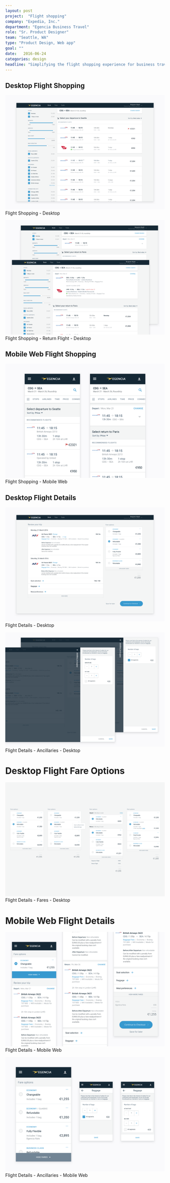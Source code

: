 ```yaml
---
layout: post
project:  "Flight shopping"
company: "Expedia, Inc."
department: "Egencia Business Travel"
role: "Sr. Product Designer"
team: "Seattle, WA"
type: "Product Design, Web app"
goal: ""
date:   2016-06-24
categories: design
headline: "Simplifying the flight shopping experience for business travelers while leveraging company policy."
---
```

## Desktop Flight Shopping

![Air Shopping page](/img/Air-Shopping.png)
<label class="company-name">Flight Shopping - Desktop</label>

![Air Shopping Return Flight page](/img/Air-Shopping-Return.png)
<label class="company-name">Flight Shopping - Return Flight - Desktop</label>

## Mobile Web Flight Shopping
![Air Shopping Mobile Web page](/img/Air-Shopping-Mobile.png)
<label class="company-name">Flight Shopping - Mobile Web</label>

## Desktop Flight Details
![Air Details page](/img/Air-Details.png)
<label class="company-name">Flight Details - Desktop</label>

![Air Details Ancillaries page](/img/Air-Details-Bags.png)
<label class="company-name">Flight Details - Ancillaries - Desktop</label>

# Desktop Flight Fare Options
![Air Fare States](/img/Air-Fares.png)
<label class="company-name">Flight Details - Fares - Desktop</label>

# Mobile Web Flight Details
![Air Details Mobile Web page](/img/Air-Details-Mobile.png)
<label class="company-name">Flight Details - Mobile Web</label>

![Air Details Ancillaries Mobile Web page](/img/Air-Details-Bags-Mobile.png)
<label class="company-name">Flight Details - Ancillaries - Mobile Web</label>
